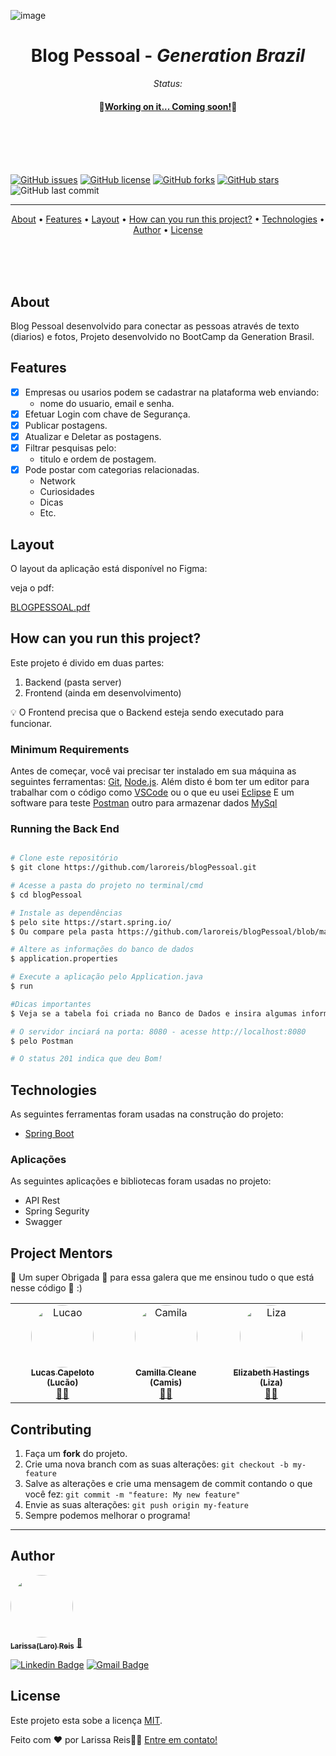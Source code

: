 <p align="center">
	
 ![image](https://user-images.githubusercontent.com/38916533/144778112-b36eab6a-34ec-477b-bcb4-c8194a9590c8.png)
  <h1 align="center"> Blog Pessoal - <i>Generation Brazil</i> </h1>
  <p align="center"><i>Status:</i></p>
  <h4 id="status" align="center">
  🚀<b><a href="#status">Working on it... Coming soon!</a></b>🚀
</h4>
<br><br><br><br>

  [![GitHub issues](https://img.shields.io/github/issues/yurikgs/Project_BlogPessoal-Generation?logo=GitHub)](https://github.com/yurikgs/Project_BlogPessoal-Generation/issues)
  [![GitHub license](https://img.shields.io/github/license/yurikgs/Project_BlogPessoal-Generation?color=3&logo=Github)](https://github.com/yurikgs/Project_BlogPessoal-Generation)
  [![GitHub forks](https://img.shields.io/github/forks/yurikgs/Project_BlogPessoal-Generation?logo=GitHub)](https://github.com/yurikgs/Project_BlogPessoal-Generation/network)
  [![GitHub stars](https://img.shields.io/github/stars/yurikgs/Project_BlogPessoal-Generation?logo=github)](https://github.com/yurikgs/Project_BlogPessoal-Generation/stargazers)
  ![GitHub last commit](https://img.shields.io/github/last-commit/yurikgs/Project_BlogPessoal-Generation)

------------------------------------
<div align="center">
 <a href="#about">About</a> •
 <a href="#features">Features</a> •
 <a href="#layout">Layout</a> • 
 <a href="#how-to-run">How can you run this project?</a> • 
 <a href="#technologies">Technologies</a> • 
 <a href="#Author">Author</a> • 
 <a href="#license">License</a>
</div>

<br><br><br>
<h2 id="about" align="left">About</h2>

<p align="left"> 
Blog Pessoal desenvolvido para conectar as pessoas através de texto (diarios) e fotos,
Projeto desenvolvido no BootCamp da Generation Brasil.
</p>
   
   
<h2 id="features" align="left">Features</h2>

- [x] Empresas ou usarios podem se cadastrar na plataforma web enviando:
	- nome do usuario, email e senha.
- [x] Efetuar Login com chave de Segurança.
- [x] Publicar postagens.
- [x] Atualizar e Deletar as postagens.
- [x] Filtrar pesquisas pelo:
	- titulo e ordem de postagem. 
- [x] Pode postar com categorias relacionadas.
	- Network
	- Curiosidades
	- Dicas
	- Etc. 


<h2 id="layout" align="left">Layout</h2>

O layout da aplicação está disponível no Figma:

veja o pdf: 

[BLOGPESSOAL.pdf](https://github.com/laroreis/blogPessoal/files/6305547/BLOGPESSOAL.pdf)



<h2 id="how-to-run" align="left">How can you run this project?</h2>

Este projeto é divido em duas partes:
1. Backend (pasta server) 
2. Frontend (ainda em desenvolvimento)

💡 O Frontend precisa que o Backend esteja sendo executado para funcionar.

<h3 id="min-requirements" align="left">Minimum Requirements</h3>

Antes de começar, você vai precisar ter instalado em sua máquina as seguintes ferramentas:
[Git](https://git-scm.com), [Node.js](https://nodejs.org/en/). 
Além disto é bom ter um editor para trabalhar com o código como [VSCode](https://code.visualstudio.com/) ou o que eu usei [Eclipse](https://www.eclipse.org/downloads/)
E um software para teste [Postman](https://www.postman.com/) outro para armazenar dados [MySql](https://www.mysql.com/)


<h3 id="running-back-end" align="left">Running the Back End</h3>

```bash

# Clone este repositório
$ git clone https://github.com/laroreis/blogPessoal.git

# Acesse a pasta do projeto no terminal/cmd
$ cd blogPessoal

# Instale as dependências 
$ pelo site https://start.spring.io/
$ Ou compare pela pasta https://github.com/laroreis/blogPessoal/blob/main/blogPessoal/blogPessoal/pom.xml

# Altere as informações do banco de dados 
$ application.properties

# Execute a aplicação pelo Application.java
$ run 

#Dicas importantes
$ Veja se a tabela foi criada no Banco de Dados e insira algumas informações

# O servidor inciará na porta: 8080 - acesse http://localhost:8080
$ pelo Postman

# O status 201 indica que deu Bom!

```
<h2 id="technologies" align="left">Technologies</h2>

As seguintes ferramentas foram usadas na construção do projeto:

- [Spring Boot](https://start.spring.io/)


### Aplicações

As seguintes aplicações e bibliotecas foram usadas no projeto:

- API Rest
- Spring Segurity 
- Swagger

<h2 id="mentors" align="left">Project Mentors</h2>

💛 Um super Obrigada 👏 para essa galera que me ensinou tudo o que está nesse código 💛 :)

<table>
  <tr>
	<td align="center"><a href="https://www.linkedin.com/in/lucas-capelotto-da-silva-43b26216a/"><img style="border-radius: 50%;" src="https://avatars.githubusercontent.com/u/57732522?v=4" width="100px;" alt="Lucao"/><br /><sub><b>Lucas Capeloto (Lucão)</b></sub></a><br /><a href="https://github.com/LucasCapSilva" title="Instrutor Generation Brasil">👨‍🚀</a></td> 
	  <td align="center"><a href="https://www.linkedin.com/in/camillacleane/"><img style="border-radius: 50%;" src="https://media-exp1.licdn.com/dms/image/C5603AQHv9qtp6ZPjdA/profile-displayphoto-shrink_800_800/0/1604110535275?e=1623888000&v=beta&t=6r5faAFI5Cg-Csf3NpM9G8FzsfffpPb3d-kMEikhJs0" width="100px;" alt="Camila"/><br /><sub><b>Camilla Cleane (Camis)</b></sub></a><br /><a href="https://github.com/camillacleanne" title="Instrutora Generation Brasil">👨‍🚀</a></td> 
	   <td align="center"><a href="https://www.linkedin.com/in/elizabeth-hastings/"><img style="border-radius: 50%;" src="https://media-exp1.licdn.com/dms/image/C4E03AQGV_K5KF8CE7A/profile-displayphoto-shrink_800_800/0/1531913155612?e=1623888000&v=beta&t=VVaZvLFZCdzrxgC2QKwa9r3vAd7Ozjk2gU0llYRIzDM" width="100px;" alt="Liza"/><br /><sub><b>Elizabeth Hastings (Liza)</b></sub></a><br /><a href="https://www.linkedin.com/in/elizabeth-hastings/" title="Instrutora Generation Brasil">👨‍🚀</a></td> 
	  
</tr>
</table>

<h2 id="contributing" align="left">Contributing</h2>

1. Faça um **fork** do projeto.
2. Crie uma nova branch com as suas alterações: `git checkout -b my-feature`
3. Salve as alterações e crie uma mensagem de commit contando o que você fez: `git commit -m "feature: My new feature"`
4. Envie as suas alterações: `git push origin my-feature`
5. Sempre podemos melhorar o programa!

---

<h2 id="Author" align="left">Author</h2>

<a href="https://larissamreis3.myportfolio.com/">
 <img style="border-radius: 50%;" src="https://avatars.githubusercontent.com/u/79121527?s=400&u=0489c8337514ef5aecb1307f8cf402def7063810&v=4" width="100px;" alt=""/>
 <br />
 <sub><b>Larissa(Laro) Reis</b></sub></a> <a href="https://larissamreis3.myportfolio.com/" title="LarissaReis">🚀</a>
 <br />
 
[![Linkedin Badge](https://img.shields.io/badge/-Larissa-blue?style=flat-square&logo=Linkedin&logoColor=white&link=https://www.linkedin.com/in/larissamreis/)](https://www.linkedin.com/in/larissamreis/) 
[![Gmail Badge](https://img.shields.io/badge/-laroreis3@gmail.com-c14438?style=flat-square&logo=Gmail&logoColor=white&link=mailto:laroreis3@gmail.com)](mailto:laroreis3@gmail.com)

<h2 id="license" align="left">License</h2>

Este projeto esta sobe a licença [MIT](./LICENSE).

Feito com ❤️ por Larissa Reis👋🏽 [Entre em contato!](https://www.linkedin.com/in/larissamreis/)
